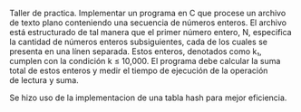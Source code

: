Taller de practica.
Implementar un programa en C que procese un archivo de texto plano conteniendo una secuencia de números enteros. 
El archivo está estructurado de tal manera que el primer número entero, N, especifica la cantidad de números enteros subsiguientes, cada de los cuales se presenta en una línen separada. 
Estos enteros, denotados como k₁, cumplen con la condición k ≤ 10,000. El programa debe calcular la suma total de estos enteros y medir el tiempo de ejecución de la operación de lectura y suma.

Se hizo uso de la implementacion de una tabla hash para mejor eficiencia.
